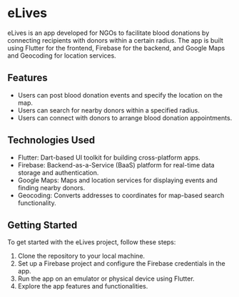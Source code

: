 # eLives

eLives is an app developed for NGOs to facilitate blood donations by connecting recipients with donors within a certain radius. The app is built using Flutter for the frontend, Firebase for the backend, and Google Maps and Geocoding for location services.

## Features

- Users can post blood donation events and specify the location on the map.
- Users can search for nearby donors within a specified radius.
- Users can connect with donors to arrange blood donation appointments.

## Technologies Used

- Flutter: Dart-based UI toolkit for building cross-platform apps.
- Firebase: Backend-as-a-Service (BaaS) platform for real-time data storage and authentication.
- Google Maps: Maps and location services for displaying events and finding nearby donors.
- Geocoding: Converts addresses to coordinates for map-based search functionality.

## Getting Started

To get started with the eLives project, follow these steps:

1. Clone the repository to your local machine.
2. Set up a Firebase project and configure the Firebase credentials in the app.
3. Run the app on an emulator or physical device using Flutter.
4. Explore the app features and functionalities.
